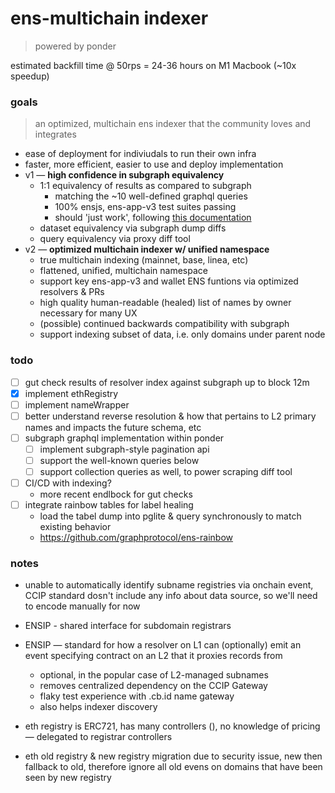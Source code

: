 # ens-multichain indexer

> powered by ponder

estimated backfill time @ 50rps = 24-36 hours on M1 Macbook (~10x speedup)

### goals

> an optimized, multichain ens indexer that the community loves and integrates

- ease of deployment for indiviudals to run their own infra
- faster, more efficient, easier to use and deploy implementation
- v1 — **high confidence in subgraph equivalency**
  - 1:1 equivalency of results as compared to subgraph
    - matching the ~10 well-defined graphql queries
    - 100% ensjs, ens-app-v3 test suites passing
    - should 'just work', following [this documentation](https://github.com/ensdomains/ensjs/blob/main/docs/basics/custom-subgraph-uris.md)
  - dataset equivalency via subgraph dump diffs
  - query equivalency via proxy diff tool
- v2 — **optimized multichain indexer w/ unified namespace**
  - true multichain indexing (mainnet, base, linea, etc)
  - flattened, unified, multichain namespace
  - support key ens-app-v3 and wallet ENS funtions via optimized resolvers & PRs
  - high quality human-readable (healed) list of names by owner necessary for many UX
  - (possible) continued backwards compatibility with subgraph
  - support indexing subset of data, i.e. only domains under parent node

### todo

- [ ] gut check results of resolver index against subgraph up to block 12m
- [x] implement ethRegistry
- [ ] implement nameWrapper
- [ ] better understand reverse resolution & how that pertains to L2 primary names and impacts the future schema, etc
- [ ] subgraph graphql implementation within ponder
  - [ ] implement subgraph-style pagination api
  - [ ] support the well-known queries below
  - [ ] support collection queries as well, to power scraping diff tool
- [ ] CI/CD with indexing?
  - more recent endlbock for gut checks
- [ ] integrate rainbow tables for label healing
  - load the tabel dump into pglite & query synchronously to match existing behavior
  - https://github.com/graphprotocol/ens-rainbow

### notes

- unable to automatically identify subname registries via onchain event, CCIP standard dosn't include any info about data source, so we'll need to encode manually for now
- ENSIP - shared interface for subdomain registrars
- ENSIP — standard for how a resolver on L1 can (optionally) emit an event specifying contract on an L2 that it proxies records from
  - optional, in the popular case of L2-managed subnames
  - removes centralized dependency on the CCIP Gateway
  - flaky test experience with .cb.id name gateway
  - also helps indexer discovery

- eth registry is ERC721, has many controllers (), no knowledge of pricing — delegated to registrar controllers
- eth old registry & new registry migration due to security issue, new then fallback to old, therefore ignore all old evens on domains that have been seen by new registry
